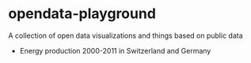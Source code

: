 opendata-playground
===================

A collection of open data visualizations and things based on public data

* Energy production 2000-2011 in Switzerland and Germany